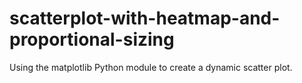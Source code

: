 # scatterplot-with-heatmap-and-proportional-sizing
Using the matplotlib Python module to create a dynamic scatter plot.
